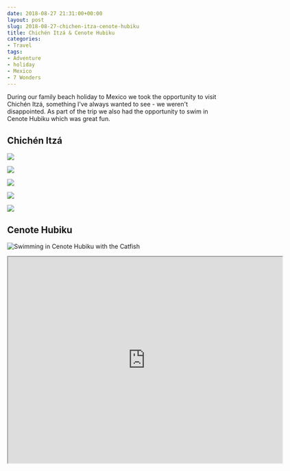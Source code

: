 ```yaml
---
date: 2018-08-27 21:31:00+00:00
layout: post
slug: 2018-08-27-chichen-itza-cenote-hubiku
title: Chichén Itzá & Cenote Hubiku
categories:
- Travel
tags:
- Adventure
- holiday
- Mexico
- 7 Wonders
---
```


During our family beach holiday to Mexico we took the opportunity to visit Chichén Itzá, something I've always wanted to see - we weren't disappointed. As part of the trip we also had the opportunity to swim in Cenote Hubiku which was great fun.

## Chichén Itzá

![](../../../images/2018/08/unadjustednonraw_thumb_ed4a.jpg)

![](../../../images//2018/08/unadjustednonraw_thumb_ed58.jpg)

![](../../../images/2018/08/unadjustednonraw_thumb_ed5d.jpg)

![](../../../images/2018/08/unadjustednonraw_thumb_ed75.jpg)

![](../../../images/2018/08/unadjustednonraw_thumb_ed79.jpg)

## Cenote Hubiku

![Swimming in Cenote Hubiku with the Catfish](../../../images/2018/08/ihjyw7npso6kbwwjjrpl2q_thumb_ed49.jpg)

<iframe src="https://www.google.com/maps/d/embed?mid=1E5aJMkA6q0EabKOXTLd8wdy1jv-lYWlt" width="640" height="480"></iframe>
